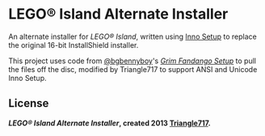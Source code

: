 LEGO:registered: Island Alternate Installer
=============================================

An alternate installer for _LEGO® Island_, written using [Inno Setup](http://www.jrsoftware.org/isinfo.php) 
to replace the original 16-bit InstallShield installer.

This project uses code from [@bgbennyboy](https://github.com/bgbennyboy)'s [*Grim Fandango Setup*](https://github.com/bgbennyboy/Grim-Fandango-Setup-and-Launcher)
to pull the files off the disc, modified by Triangle717 to support ANSI and Unicode Inno Setup.

License
-------
***LEGO® Island Alternate Installer*, created 2013 [Triangle717](http://Triangle717.WordPress.com).**